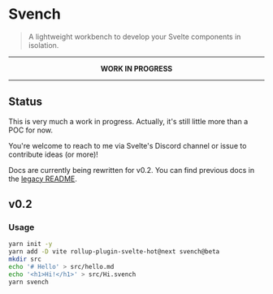 # Svench

> A lightweight workbench to develop your Svelte components in isolation.

---

<p align="center">
  <strong>WORK IN PROGRESS</strong>
</p>

---

## Status

This is very much a work in progress. Actually, it's still little more than a POC for now.

You're welcome to reach to me via Svelte's Discord channel or issue to contribute ideas (or more)!

Docs are currently being rewritten for v0.2. You can find previous docs in the [legacy README](https://github.com/rixo/svench/tree/v0.1#readme).

## v0.2

### Usage

```bash
yarn init -y
yarn add -D vite rollup-plugin-svelte-hot@next svench@beta
mkdir src
echo '# Hello' > src/hello.md
echo '<h1>Hi!</h1>' > src/Hi.svench
yarn svench
```

